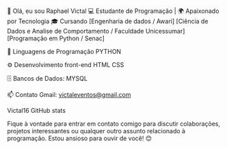 👋 Olá, eu sou Raphael Victal
💻 Estudante de Programação | 🌍 Apaixonado por Tecnologia
🎓 Cursando [Engenharia de dados  / Awari] [Ciência de Dados e Analise de Comportamento  / Faculdade Unicessumar] [Programação em Python  /  Senac]


🚀 Linguagens de Programação
PYTHON

⚙️ Desenvolvimento front-end
HTML
CSS

🗄️ Bancos de Dados:
MYSQL

📫 Contato
Gmail: victaleventos@gmail.com


Victal16 GitHub stats

Fique à vontade para entrar em contato comigo para discutir colaborações, projetos interessantes ou qualquer outro assunto relacionado à programação. Estou ansioso para ouvir de você! 😊
